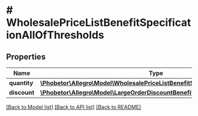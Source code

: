 # # WholesalePriceListBenefitSpecificationAllOfThresholds

## Properties

Name | Type | Description | Notes
------------ | ------------- | ------------- | -------------
**quantity** | [**\Phobetor\Allegro\Model\WholesalePriceListBenefitSpecificationAllOfQuantity**](WholesalePriceListBenefitSpecificationAllOfQuantity.md) |  |
**discount** | [**\Phobetor\Allegro\Model\LargeOrderDiscountBenefitSpecificationAllOfDiscount**](LargeOrderDiscountBenefitSpecificationAllOfDiscount.md) |  |

[[Back to Model list]](../../README.md#models) [[Back to API list]](../../README.md#endpoints) [[Back to README]](../../README.md)
